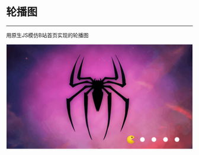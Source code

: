 # 轮播图
---
用原生JS模仿B站首页实现的轮播图

![效果](https://github.com/cyjsysu/Banner/blob/master/img/%E8%BD%AE%E6%92%AD%E5%9B%BE.gif)